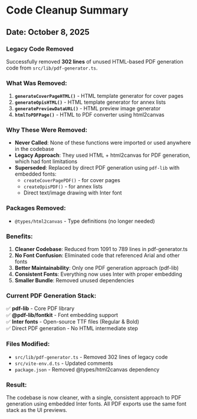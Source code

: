 # Code Cleanup Summary

## Date: October 8, 2025

### Legacy Code Removed

Successfully removed **302 lines** of unused HTML-based PDF generation code from `src/lib/pdf-generator.ts`.

### What Was Removed:

1. **`generateCoverPageHTML()`** - HTML template generator for cover pages
2. **`generateOpisHTML()`** - HTML template generator for annex lists  
3. **`generatePreviewDataURL()`** - HTML preview image generator
4. **`htmlToPDFPage()`** - HTML to PDF converter using html2canvas

### Why These Were Removed:

- **Never Called**: None of these functions were imported or used anywhere in the codebase
- **Legacy Approach**: They used HTML + html2canvas for PDF generation, which had font limitations
- **Superseded**: Replaced by direct PDF generation using `pdf-lib` with embedded fonts:
  - `createCoverPagePDF()` - for cover pages
  - `createOpisPDF()` - for annex lists
  - Direct text/image drawing with Inter font

### Packages Removed:

- `@types/html2canvas` - Type definitions (no longer needed)

### Benefits:

1. **Cleaner Codebase**: Reduced from 1091 to 789 lines in pdf-generator.ts
2. **No Font Confusion**: Eliminated code that referenced Arial and other fonts
3. **Better Maintainability**: Only one PDF generation approach (pdf-lib)
4. **Consistent Fonts**: Everything now uses Inter with proper embedding
5. **Smaller Bundle**: Removed unused dependencies

### Current PDF Generation Stack:

✅ **pdf-lib** - Core PDF library  
✅ **@pdf-lib/fontkit** - Font embedding support  
✅ **Inter fonts** - Open-source TTF files (Regular & Bold)  
✅ Direct PDF generation - No HTML intermediate step

### Files Modified:

- `src/lib/pdf-generator.ts` - Removed 302 lines of legacy code
- `src/vite-env.d.ts` - Updated comments
- `package.json` - Removed @types/html2canvas dependency

### Result:

The codebase is now cleaner, with a single, consistent approach to PDF generation using embedded Inter fonts. All PDF exports use the same font stack as the UI previews.

